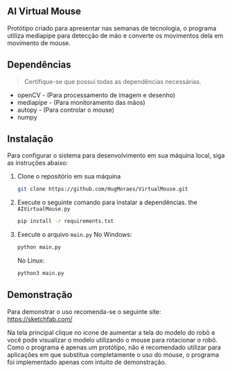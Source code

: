 ## AI Virtual Mouse

Protótipo criado para apresentar nas semanas de tecnologia, o programa utiliza mediapipe para detecção de mão e converte os movimentos dela em movimento de mouse.

## Dependências

> Certifique-se que possui todas as dependências necessárias.

* openCV - (Para processamento de imagem e desenho)
* mediapipe - (Para monitoramento das mãos)
* autopy - (Para controlar o mouse)
* numpy

## Instalação

Para configurar o sistema para desenvolvimento em sua máquina local, siga as instruções abaixo:

1. Clone o repositório em sua máquina

   ```bash
   git clone https://github.com/HugMoraes/VirtualMouse.git
   ```
2. Execute o seguinte comando para instalar a dependências. the ```AIVirtualMouse.py```

   ```bash
   pip install -r requirements.txt
   ```
3. Execute o arquivo `main.py`
   No Windows:

   ```bash
   python main.py
   ```

   No Linux:

   ```bash
   python3 main.py
   ```

## Demonstração

Para demonstrar o uso recomenda-se o seguinte site: https://sketchfab.com/

Na tela principal clique no icone de aumentar a tela do modelo do robô e você pode visualizar o modelo utilizando o mouse para rotacionar o robô. Como o programa é apenas um protótipo, não é recomendado utilizar para aplicações em que substitua completamente o uso do mouse, o programa foi implementado apenas com intuito de demonstração.
